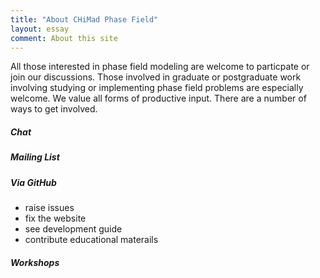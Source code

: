 ```yaml
---
title: "About CHiMad Phase Field"
layout: essay
comment: About this site
---
```


All those interested in phase field modeling are welcome to particpate
or join our discussions. Those involved in graduate or postgraduate
work involving studying or implementing phase field problems are
especially welcome.  We value all forms of productive input. There are
a number of ways to get involved.

<h5> Chat </h5>

<h5> Mailing List </h5>

<h5> Via GitHub </h5>

 - raise issues
 - fix the website
 - see development guide
 - contribute educational materails

<h5> Workshops </h5
